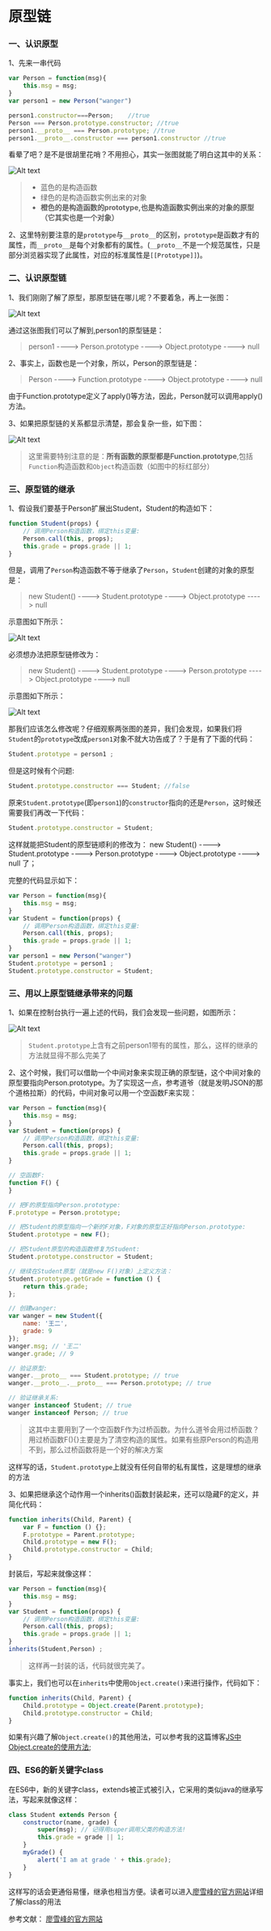 # 原型链

### 一、认识原型

1、先来一串代码

```javascript
var Person = function(msg){
    this.msg = msg;
}
var person1 = new Person("wanger")

person1.constructor===Person;    //true
Person === Person.prototype.constructor; //true
person1.__proto__ === Person.prototype; //true
person1.__proto__.constructor === person1.constructor //true
```

看晕了吧？是不是很胡里花哨？不用担心，其实一张图就能了明白这其中的关系：

![Alt text](https://github.com/WangYuLue/pic_of_blog/blob/master/1709/1.png?raw=true)

> * 蓝色的是构造函数
> * 绿色的是构造函数实例出来的对象
> * **橙色的是构造函数的prototype,也是构造函数实例出来的对象的原型（它其实也是一个对象）**

2、这里特别要注意的是`prototype`与`__proto__`的区别，`prototype`是函数才有的属性，而`__proto__`是每个对象都有的属性。(`__proto__`不是一个规范属性，只是部分浏览器实现了此属性，对应的标准属性是`[[Prototype]]`)。

### 二、认识原型链

1、我们刚刚了解了原型，那原型链在哪儿呢？不要着急，再上一张图：

![Alt text](https://github.com/WangYuLue/pic_of_blog/blob/master/1709/3.png?raw=true)

通过这张图我们可以了解到,person1的原型链是：

> person1 ----> Person.prototype ----> Object.prototype ----> null

2、事实上，函数也是一个对象，所以，Person的原型链是：

> Person ----> Function.prototype ----> Object.prototype ----> null

由于Function.prototype定义了apply()等方法，因此，Person就可以调用apply()方法。

3、如果把原型链的关系都显示清楚，那会复杂一些，如下图：

![Alt text](https://github.com/WangYuLue/pic_of_blog/blob/master/1709/2.png?raw=true)

>这里需要特别注意的是：**所有函数的原型都是Function.prototype**,包括`Function`构造函数和`Object`构造函数（如图中的标红部分）


### 三、原型链的继承

1、假设我们要基于Person扩展出Student，Student的构造如下：
```javascript
function Student(props) {
    // 调用Person构造函数，绑定this变量:
    Person.call(this, props);
    this.grade = props.grade || 1;
}
```

但是，调用了`Person`构造函数不等于继承了`Person`，`Student`创建的对象的原型是：

> new Student() ----> Student.prototype ----> Object.prototype ----> null

示意图如下所示：

![Alt text](https://github.com/WangYuLue/pic_of_blog/blob/master/1709/5.png?raw=true)

必须想办法把原型链修改为：

> new Student() ----> Student.prototype ----> Person.prototype ----> Object.prototype ----> null

示意图如下所示：

![Alt text](https://github.com/WangYuLue/pic_of_blog/blob/master/1709/6.png?raw=true)

那我们应该怎么修改呢？仔细观察两张图的差异，我们会发现，如果我们将`Student`的`prototype`改成`person1`对象不就大功告成了？于是有了下面的代码：

```javascript
Student.prototype = person1 ;
```
但是这时候有个问题:
```javascript
Student.prototype.constructor === Student; //false
```
原来`Student.prototype`(即`person1`)的`constructor`指向的还是`Person`，这时候还需要我们再改一下代码：
```javascript
Student.prototype.constructor = Student;
```
这样就能把Student的原型链顺利的修改为： new Student() ----> Student.prototype ----> Person.prototype ----> Object.prototype ----> null 了；

完整的代码显示如下：
```javascript
var Person = function(msg){
    this.msg = msg;
}
var Student = function(props) {
    // 调用Person构造函数，绑定this变量:
    Person.call(this, props);
    this.grade = props.grade || 1;
}
var person1 = new Person("wanger")
Student.prototype = person1 ;
Student.prototype.constructor = Student;
```

### 三、用以上原型链继承带来的问题

1、如果在控制台执行一遍上述的代码，我们会发现一些问题，如图所示：

![Alt text](https://github.com/WangYuLue/pic_of_blog/blob/master/1709/7.png?raw=true)

> `Student.prototype`上含有之前person1带有的属性，那么，这样的继承的方法就显得不那么完美了

2、这个时候，我们可以借助一个中间对象来实现正确的原型链，这个中间对象的原型要指向Person.prototype。为了实现这一点，参考道爷（就是发明JSON的那个道格拉斯）的代码，中间对象可以用一个空函数F来实现：

```javascript
var Person = function(msg){
    this.msg = msg;
}
var Student = function(props) {
    // 调用Person构造函数，绑定this变量:
    Person.call(this, props);
    this.grade = props.grade || 1;
}

// 空函数F:
function F() {
}

// 把F的原型指向Person.prototype:
F.prototype = Person.prototype;

// 把Student的原型指向一个新的F对象，F对象的原型正好指向Person.prototype:
Student.prototype = new F();

// 把Student原型的构造函数修复为Student:
Student.prototype.constructor = Student;

// 继续在Student原型（就是new F()对象）上定义方法：
Student.prototype.getGrade = function () {
    return this.grade;
};

// 创建wanger:
var wanger = new Student({
    name: '王二',
    grade: 9
});
wanger.msg; // '王二'
wanger.grade; // 9

// 验证原型:
wanger.__proto__ === Student.prototype; // true
wanger.__proto__.__proto__ === Person.prototype; // true

// 验证继承关系:
wanger instanceof Student; // true
wanger instanceof Person; // true
```
>这其中主要用到了一个空函数F作为过桥函数。为什么道爷会用过桥函数？用过桥函数F(){}主要是为了清空构造的属性。如果有些原Person的构造用不到，那么过桥函数将是一个好的解决方案

这样写的话，`Student.prototype`上就没有任何自带的私有属性，这是理想的继承的方法

3、如果把继承这个动作用一个inherits()函数封装起来，还可以隐藏F的定义，并简化代码：

```javascript
function inherits(Child, Parent) {
    var F = function () {};
    F.prototype = Parent.prototype;
    Child.prototype = new F();
    Child.prototype.constructor = Child;
}
```
封装后，写起来就像这样：
```javascript
var Person = function(msg){
    this.msg = msg;
}
var Student = function(props) {
    // 调用Person构造函数，绑定this变量:
    Person.call(this, props);
    this.grade = props.grade || 1;
}
inherits(Student,Person) ;
```

>这样再一封装的话，代码就很完美了。

事实上，我们也可以在`inherits`中使用`Object.create()`来进行操作，代码如下：
```javascript
function inherits(Child, Parent) {
    Child.prototype = Object.create(Parent.prototype);
    Child.prototype.constructor = Child;
}
```
如果有兴趣了解`Object.create()`的其他用法，可以参考我的这篇博客[JS中Object.create的使用方法](http://www.wangyulue.com/2017/10/10/JS%E4%B8%ADObject-defineProperty%E4%B8%8EObject-create%E7%9A%84%E4%BD%BF%E7%94%A8%E6%96%B9%E6%B3%952/#more);

### 四、ES6的新关键字class

在ES6中，新的关键字class，extends被正式被引入，它采用的类似java的继承写法，写起来就像这样：
```javascript
class Student extends Person {
    constructor(name, grade) {
        super(msg); // 记得用super调用父类的构造方法!
        this.grade = grade || 1;
    }
    myGrade() {
        alert('I am at grade ' + this.grade);
    }
}
```
这样写的话会更通俗易懂，继承也相当方便。读者可以进入[廖雪峰的官方网站](https://www.liaoxuefeng.com/wiki/001434446689867b27157e896e74d51a89c25cc8b43bdb3000/001458267339633fd3a83c597d04b5fb59f7d1f6792efb3000)详细了解class的用法


参考文献：
[廖雪峰的官方网站](https://www.liaoxuefeng.com/wiki/001434446689867b27157e896e74d51a89c25cc8b43bdb3000/0014344997013405abfb7f0e1904a04ba6898a384b1e925000)